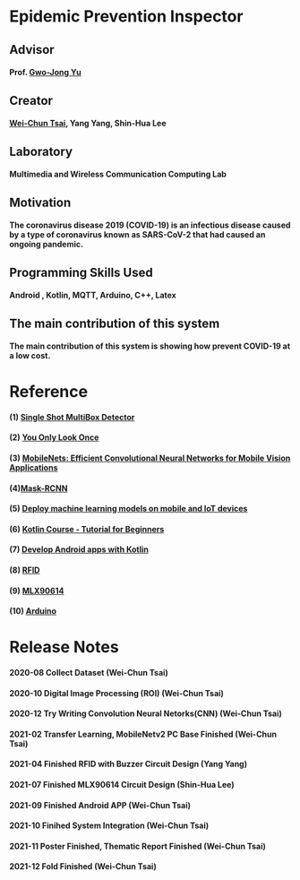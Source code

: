 # Epidemic Prevention Inspector

## Advisor
#### Prof. [Gwo-Jong Yu](http://wireless.csie.au.edu.tw/new/)

## Creator
#### [Wei-Chun Tsai](https://kevintsaicodes.github.io), Yang Yang, Shin-Hua Lee

## Laboratory
#### Multimedia and Wireless Communication Computing Lab

## Motivation
#### The coronavirus disease 2019 (COVID-19) is an infectious disease caused by a type of coronavirus known as SARS-CoV-2 that had caused an ongoing pandemic.

## Programming Skills Used
#### Android , Kotlin, MQTT, Arduino, C++, Latex

## The main contribution of this system
#### The main contribution of this system is showing how prevent COVID-19 at a low cost. 

# Reference
#### (1) [Single Shot MultiBox Detector](https://paperswithcode.com/method/ssd)
#### (2) [You Only Look Once](https://paperswithcode.com/paper/you-only-look-once-unified-real-time-object)
#### (3) [MobileNets: Efficient Convolutional Neural Networks for Mobile Vision Applications](https://paperswithcode.com/paper/mobilenets-efficient-convolutional-neural)
#### (4)[Mask-RCNN](https://paperswithcode.com/paper/mask-r-cnn)
#### (5) [Deploy machine learning models on mobile and IoT devices](https://www.tensorflow.org/lite)
#### (6) [Kotlin Course - Tutorial for Beginners](https://www.youtube.com/watch?v=F9UC9DY-vIU)
#### (7) [Develop Android apps with Kotlin](https://developer.android.com/kotlin)
#### (8) [RFID](https://create.arduino.cc/projecthub/shubamtayal/rfid-scanner-full-tutorial-6518db)
#### (9) [MLX90614](https://create.arduino.cc/projecthub/infoelectorials/project-014-arduino-mlx90614-infrared-temperature-sensor-a48bba)
#### (10) [Arduino](https://www.arduino.cc/)

# Release Notes

#### 2020-08 Collect Dataset (Wei-Chun Tsai)

#### 2020-10 Digital Image Processing (ROI) (Wei-Chun Tsai)

#### 2020-12 Try Writing Convolution Neural Netorks(CNN) (Wei-Chun Tsai)

#### 2021-02 Transfer Learning, MobileNetv2 PC Base Finished (Wei-Chun Tsai)

#### 2021-04 Finished RFID with Buzzer Circuit Design (Yang Yang)

#### 2021-07 Finished MLX90614 Circuit Design (Shin-Hua Lee)

#### 2021-09 Finished Android APP (Wei-Chun Tsai)

#### 2021-10 Finihed System Integration (Wei-Chun Tsai)

#### 2021-11 Poster Finished, Thematic Report Finished (Wei-Chun Tsai)

#### 2021-12 Fold Finished (Wei-Chun Tsai)
